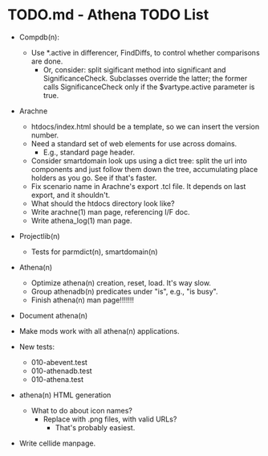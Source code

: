 # TODO.md - Athena TODO List

- Compdb(n):
  - Use *.active in differencer, FindDiffs, to control whether comparisons
    are done.
    - Or, consider: split sigificant method into significant and
      SignificanceCheck.  Subclasses override the latter; the former 
      calls SignificanceCheck only if the $vartype.active parameter is
      true.
- Arachne
  - htdocs/index.html should be a template, so we can insert the
    version number.
  - Need a standard set of web elements for use across domains.
    - E.g., standard page header.
  - Consider smartdomain look ups using a dict tree: split the url into
    components and just follow them down the tree, accumulating place
    holders as you go.  See if that's faster.
  - Fix scenario name in Arachne's export .tcl file.  It depends on last 
    export, and it shouldn't.
  - What should the htdocs directory look like?
  - Write arachne(1) man page, referencing I/F doc.
  - Write athena_log(1) man page.
- Projectlib(n)
  - Tests for parmdict(n), smartdomain(n)
- Athena(n)
  - Optimize athena(n) creation, reset, load.  It's way slow.
  - Group athenadb(n) predicates under "is", e.g., "is busy".
  - Finish athena(n) man page!!!!!!!


- Document athena(n)
- Make mods work with all athena(n) applications.
- New tests:
  - 010-abevent.test
  - 010-athenadb.test
  - 010-athena.test
- athena(n) HTML generation
  - What to do about icon names?
    - Replace with .png files, with valid URLs?
      - That's probably easiest.
- Write cellide manpage.



